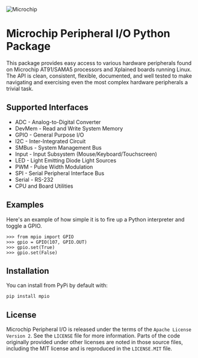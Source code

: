 ![Microchip](docs/_static/microchip_logo.png)

# Microchip Peripheral I/O Python Package

This package provides easy access to various hardware peripherals found on
Microchip AT91/SAMA5 processors and Xplained boards running Linux.  The API is
clean, consistent, flexible, documented, and well tested to make navigating and
exercising even the most complex hardware peripherals a trivial task.


## Supported Interfaces

* ADC - Analog-to-Digital Converter
* DevMem - Read and Write System Memory
* GPIO - General Purpose I/O
* I2C - Inter-Integrated Circuit
* SMBus - System Management Bus
* Input - Input Subsystem (Mouse/Keyboard/Touchscreen)
* LED - Light Emitting Diode Light Sources
* PWM - Pulse Width Modulation
* SPI - Serial Peripheral Interface Bus
* Serial - RS-232
* CPU and Board Utilities


## Examples

Here's an example of how simple it is to fire up a Python interpreter and toggle
a GPIO.

    >>> from mpio import GPIO
    >>> gpio = GPIO(107, GPIO.OUT)
    >>> gpio.set(True)
    >>> gpio.set(False)


## Installation

You can install from PyPi by default with:

    pip install mpio

## License

Microchip Peripheral I/O is released under the terms of the `Apache License
Version 2`. See the `LICENSE` file for more information.  Parts of the code
originally provided under other licenses are noted in those source files,
including the MIT license and is reproduced in the `LICENSE.MIT` file.
